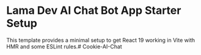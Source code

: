 # Lama Dev AI Chat Bot App Starter Setup

This template provides a minimal setup to get React 19 working in Vite with HMR and some ESLint rules.#   C o o k i e - A I - C h a t  
 